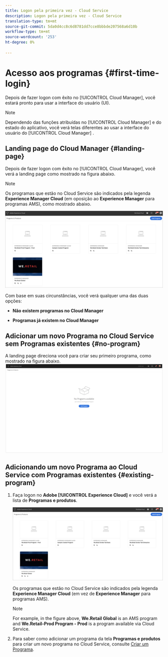 ```yaml
---
title: Logon pela primeira vez - Cloud Service
description: Logon pela primeira vez - Cloud Service
translation-type: tm+mt
source-git-commit: 5da0d4cc8c6d8781dd7cce8bbbde207568a6d10b
workflow-type: tm+mt
source-wordcount: '253'
ht-degree: 0%

---
```



# Acesso aos programas {#first-time-login}

Depois de fazer logon com êxito no [!UICONTROL Cloud Manager], você estará pronto para usar a interface do usuário (UI).

>[!NOTE]
>
>Dependendo das funções atribuídas no [!UICONTROL Cloud Manager] e do estado do aplicativo, você verá telas diferentes ao usar a interface do usuário do [!UICONTROL Cloud Manager] .

## Landing page do Cloud Manager {#landing-page}

Depois de fazer logon com êxito no [!UICONTROL Cloud Manager], você verá a landing page como mostrado na figura abaixo.

>[!NOTE]
>
>Os programas que estão no Cloud Service são indicados pela legenda **Experience Manager Cloud** (em oposição ao **Experience Manager** para programas AMS), como mostrado abaixo.

![](assets/first_timelogin1.png)


Com base em suas circunstâncias, você verá qualquer uma das duas opções:

* **Não existem programas no Cloud Manager**

* **Programas já existem no Cloud Manager**

## Adicionar um novo Programa no Cloud Service sem Programas existentes {#no-program}


A landing page direciona você para criar seu primeiro programa, como mostrado na figura abaixo.
![](assets/first_timelogin0.png)


## Adicionando um novo Programa ao Cloud Service com Programas existentes {#existing-program}


1. Faça logon no **Adobe [!UICONTROL Experience Cloud]** e você verá a lista de **Programas e produtos**.

   ![](assets/first_timelogin1.png)

   Os programas que estão no Cloud Service são indicados pela legenda **Experience Manager Cloud** (em vez de **Experience Manager** para programas AMS).

   >[!NOTE]
   >For example, in the figure above, **We.Retail Global** is an AMS program and **We.Retail-Prod Program - Prod** is a program available via Cloud Service.

1. Para saber como adicionar um programa da tela **Programas e produtos** para criar um novo programa no Cloud Service, consulte [Criar um Programa](/help/onboarding/getting-access-to-aem-in-cloud/creating-a-program.md).


